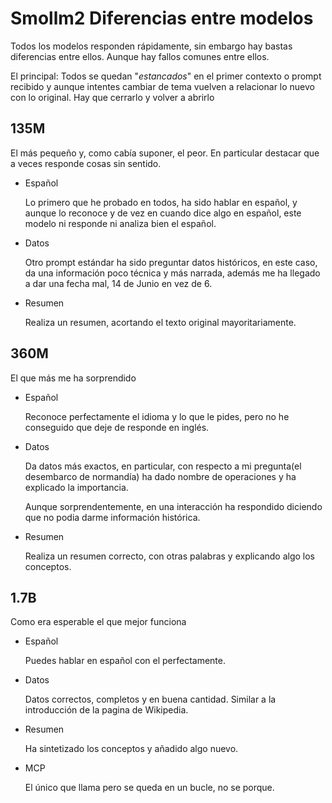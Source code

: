 # Smollm2 Diferencias entre modelos
    
Todos los modelos responden rápidamente, sin embargo hay bastas diferencias entre ellos. Aunque hay fallos comunes entre ellos.
 
El principal: Todos se quedan "*estancados*" en el primer contexto o prompt recibido y aunque intentes cambiar de tema vuelven a relacionar lo nuevo con lo original. Hay que cerrarlo y volver a abrirlo 

## 135M

El más pequeño y, como cabía suponer, el peor. En particular destacar que a veces responde cosas sin sentido.  

 - Español

    Lo primero que he probado en todos, ha sido hablar en español, y aunque lo reconoce y de vez en cuando dice algo en español, este modelo ni responde ni analiza bien el español.

- Datos
    
    Otro prompt estándar ha sido preguntar datos históricos, en este caso, da una información poco técnica y más narrada, además me ha llegado a dar una fecha mal, 14 de Junio en vez de 6.

- Resumen
    
    Realiza un resumen, acortando el texto original mayoritariamente.


## 360M

El que más me ha sorprendido

 - Español

    Reconoce perfectamente el idioma y lo que le pides, pero no he conseguido que deje de responde en inglés. 

- Datos

    Da datos más exactos, en particular, con respecto a mi pregunta(el desembarco de normandía) ha dado nombre de operaciones y ha explicado la importancia. 

    Aunque sorprendentemente, en una interacción ha respondido diciendo que no podia darme información histórica.  

- Resumen

    Realiza un resumen correcto, con otras palabras y explicando algo los conceptos.


## 1.7B

Como era esperable el que mejor funciona 

 - Español

    Puedes hablar en español con el perfectamente.

- Datos

    Datos correctos, completos y en buena cantidad. Similar a la introducción de la pagina de Wikipedia.

- Resumen
    
    Ha sintetizado los conceptos y añadido algo nuevo. 

- MCP

    El único que llama pero se queda en un bucle, no se porque. 